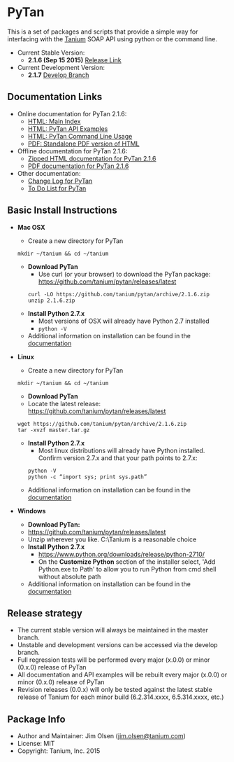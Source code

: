 # PyTan 

This is a set of packages and scripts that provide a simple way for interfacing with the [Tanium](https://www.tanium.com/) SOAP API using python or the command line.

  * Current Stable Version: 
    * **2.1.6 (Sep 15 2015)** [Release Link](https://github.com/tanium/pytan/releases/tag/2.1.6)
  * Current Development Version:
    * **2.1.7** [Develop Branch](https://github.com/tanium/pytan/tree/develop)

## Documentation Links

  * Online documentation for PyTan 2.1.6:
    * [HTML: Main Index](http://tanium.github.io/pytan)
    * [HTML: PyTan API Examples](http://tanium.github.io/pytan/examples/pytan_examples.html)
    * [HTML: PyTan Command Line Usage](http://tanium.github.io/pytan/_static/bin_doc/index.html)
    * [PDF: Standalone PDF version of HTML](http://tanium.github.io/pytan/PyTan-2.1.6.pdf)
  * Offline documentation for PyTan 2.1.6:
    * [Zipped HTML documentation for PyTan 2.1.6](doc/html/PyTan-2.1.6-HTML_DOC.zip)
    * [PDF documentation for PyTan 2.1.6](doc/pdf/PyTan-2.1.6.pdf)
  * Other documentation:
    * [Change Log for PyTan](CHANGELOG.md)
    * [To Do List for PyTan](TODO.md)

## Basic Install Instructions 

  * **Mac OSX**
    * Create a new directory for PyTan
    ```
    mkdir ~/tanium && cd ~/tanium
    ```
    * **Download PyTan**
      * Use curl (or your browser) to download the PyTan package:
      https://github.com/tanium/pytan/releases/latest
      ```
      curl -LO https://github.com/tanium/pytan/archive/2.1.6.zip
      unzip 2.1.6.zip
      ```
    * __Install Python 2.7.x__
      * Most versions of OSX will already have Python 2.7 installed 
      * `python -V`
    * Additional information on installation can be found in the [documentation](http://tanium.github.io/pytan/introduction.html#os-x-installation)  

  * **Linux** 
    * Create a new directory for PyTan
    ```
    mkdir ~/tanium && cd ~/tanium
    ```
    *  **Download PyTan**
      * Locate the latest release: https://github.com/tanium/pytan/releases/latest
      ``` 
      wget https://github.com/tanium/pytan/archive/2.1.6.zip
      tar -xvzf master.tar.gz
      ```
    * __Install Python 2.7.x__
       * Most linux distributions will already have Python installed. Confirm version 2.7.x and that your path points to 2.7.x:
       ```
       python -V
       python -c “import sys; print sys.path”
       ```
    * Additional information on installation can be found in the [documentation](http://tanium.github.io/pytan/introduction.html#linux-installation)  

  * **Windows**
    *  **Download PyTan:**
      * https://github.com/tanium/pytan/releases/latest
      * Unzip wherever you like. C:\Tanium is a reasonable choice
    * __Install Python 2.7.x__
      * https://www.python.org/downloads/release/python-2710/
      * On the __Customize Python__ section of the installer select, 
'Add Python.exe to Path' to allow you to run Python from cmd shell without absolute path
    * Additional information on installation can be found in the [documentation](http://tanium.github.io/pytan/introduction.html#windows-installation)  
   
## Release strategy

  * The current stable version will always be maintained in the master branch. 
  * Unstable and development versions can be accessed via the develop branch.
  * Full regression tests will be performed every major (x.0.0) or minor (0.x.0) release of PyTan
  * All documentation and API examples will be rebuilt every major (x.0.0) or minor (0.x.0) release of PyTan
  * Revision releases (0.0.x) will only be tested against the latest stable release of Tanium for each minor build (6.2.314.xxxx, 6.5.314.xxxx, etc.)

## Package Info

  * Author and Maintainer: Jim Olsen (jim.olsen@tanium.com)
  * License: MIT
  * Copyright: Tanium, Inc. 2015
